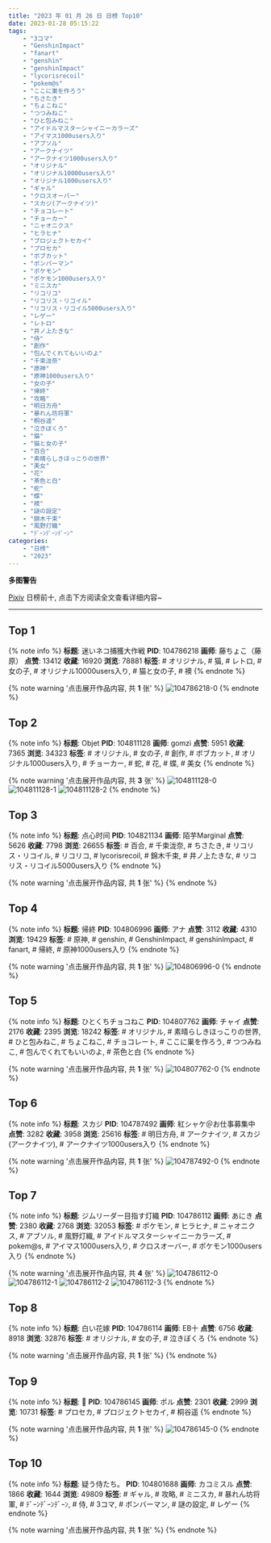 ```yaml
---
title: "2023 年 01 月 26 日 日榜 Top10"
date: 2023-01-28 05:15:22
tags:
    - "3コマ"
    - "GenshinImpact"
    - "fanart"
    - "genshin"
    - "genshinImpact"
    - "lycorisrecoil"
    - "pokem@s"
    - "ここに巣を作ろう"
    - "ちさたき"
    - "ちょこねこ"
    - "つつみねこ"
    - "ひと包みねこ"
    - "アイドルマスターシャイニーカラーズ"
    - "アイマス1000users入り"
    - "アブソル"
    - "アークナイツ"
    - "アークナイツ1000users入り"
    - "オリジナル"
    - "オリジナル10000users入り"
    - "オリジナル1000users入り"
    - "ギャル"
    - "クロスオーバー"
    - "スカジ(アークナイツ)"
    - "チョコレート"
    - "チョーカー"
    - "ニャオニクス"
    - "ヒラヒナ"
    - "プロジェクトセカイ"
    - "プロセカ"
    - "ボブカット"
    - "ボンバーマン"
    - "ポケモン"
    - "ポケモン1000users入り"
    - "ミニスカ"
    - "リコリコ"
    - "リコリス・リコイル"
    - "リコリス・リコイル5000users入り"
    - "レゲー"
    - "レトロ"
    - "井ノ上たきな"
    - "侍"
    - "創作"
    - "包んでくれてもいいのよ"
    - "千束泷奈"
    - "原神"
    - "原神1000users入り"
    - "女の子"
    - "帰終"
    - "攻略"
    - "明日方舟"
    - "暴れん坊将軍"
    - "桐谷遥"
    - "泣きぼくろ"
    - "猫"
    - "猫と女の子"
    - "百合"
    - "素晴らしきほっこりの世界"
    - "美女"
    - "花"
    - "茶色と白"
    - "蛇"
    - "蝶"
    - "襖"
    - "謎の設定"
    - "錦木千束"
    - "風野灯織"
    - "ﾃﾞｰﾝﾃﾞｰﾝﾃﾞｰﾝ"
categories:
    - "日榜"
    - "2023"
---
```


<i class="fa fa-triangle-exclamation"></i>**多图警告**<i class="fa fa-triangle-exclamation"></i>

[Pixiv](https://www.pixiv.net/) 日榜前十, 点击下方阅读全文查看详细内容~

<!-- more -->

---

## Top 1

{% note info %}
**标题**: 迷いネコ捕獲大作戦
**PID**: 104786218 **画师**: 藤ちょこ（藤原）
**点赞**: 13412 **收藏**: 16920 **浏览**: 78881
**标签**: # オリジナル, # 猫, # レトロ, # 女の子, # オリジナル10000users入り, # 猫と女の子, # 襖
{% endnote %}

{% note warning '点击展开作品内容, 共 **1** 张' %}
![104786218-0](https://i.pixiv.re/img-original/img/2023/01/25/00/00/46/104786218_p0.png)
{% endnote %}

## Top 2

{% note info %}
**标题**: Objet
**PID**: 104811128 **画师**: gomzi
**点赞**: 5951 **收藏**: 7365 **浏览**: 34323
**标签**: # オリジナル, # 女の子, # 創作, # ボブカット, # オリジナル1000users入り, # チョーカー, # 蛇, # 花, # 蝶, # 美女
{% endnote %}

{% note warning '点击展开作品内容, 共 **3** 张' %}
![104811128-0](https://i.pixiv.re/img-original/img/2023/01/26/00/01/09/104811128_p0.jpg)
![104811128-1](https://i.pixiv.re/img-original/img/2023/01/26/00/01/09/104811128_p1.jpg)
![104811128-2](https://i.pixiv.re/img-original/img/2023/01/26/00/01/09/104811128_p2.jpg)
{% endnote %}

## Top 3

{% note info %}
**标题**: 点心时间
**PID**: 104821134 **画师**: 陌芋Marginal
**点赞**: 5626 **收藏**: 7798 **浏览**: 26655
**标签**: # 百合, # 千束泷奈, # ちさたき, # リコリス・リコイル, # リコリコ, # lycorisrecoil, # 錦木千束, # 井ノ上たきな, # リコリス・リコイル5000users入り
{% endnote %}

{% note warning '点击展开作品内容, 共 **1** 张' %}
{% endnote %}

## Top 4

{% note info %}
**标题**: 帰終
**PID**: 104806996 **画师**: アナ
**点赞**: 3112 **收藏**: 4310 **浏览**: 19429
**标签**: # 原神, # genshin, # GenshinImpact, # genshinImpact, # fanart, # 帰終, # 原神1000users入り
{% endnote %}

{% note warning '点击展开作品内容, 共 **1** 张' %}
![104806996-0](https://i.pixiv.re/img-original/img/2023/01/25/21/48/33/104806996_p0.jpg)
{% endnote %}

## Top 5

{% note info %}
**标题**: ひとくちチョコねこ
**PID**: 104807762 **画师**: チャイ
**点赞**: 2176 **收藏**: 2395 **浏览**: 18242
**标签**: # オリジナル, # 素晴らしきほっこりの世界, # ひと包みねこ, # ちょこねこ, # チョコレート, # ここに巣を作ろう, # つつみねこ, # 包んでくれてもいいのよ, # 茶色と白
{% endnote %}

{% note warning '点击展开作品内容, 共 **1** 张' %}
![104807762-0](https://i.pixiv.re/img-original/img/2023/01/25/22/12/18/104807762_p0.png)
{% endnote %}

## Top 6

{% note info %}
**标题**: スカジ
**PID**: 104787492 **画师**: 紅シャケ＠お仕事募集中
**点赞**: 3282 **收藏**: 3958 **浏览**: 25616
**标签**: # 明日方舟, # アークナイツ, # スカジ(アークナイツ), # アークナイツ1000users入り
{% endnote %}

{% note warning '点击展开作品内容, 共 **1** 张' %}
![104787492-0](https://i.pixiv.re/img-original/img/2023/01/25/00/43/12/104787492_p0.jpg)
{% endnote %}

## Top 7

{% note info %}
**标题**: ジムリーダー目指す灯織
**PID**: 104786112 **画师**: あにき
**点赞**: 2380 **收藏**: 2768 **浏览**: 32053
**标签**: # ポケモン, # ヒラヒナ, # ニャオニクス, # アブソル, # 風野灯織, # アイドルマスターシャイニーカラーズ, # pokem@s, # アイマス1000users入り, # クロスオーバー, # ポケモン1000users入り
{% endnote %}

{% note warning '点击展开作品内容, 共 **4** 张' %}
![104786112-0](https://i.pixiv.re/img-original/img/2023/01/25/00/00/14/104786112_p0.jpg)
![104786112-1](https://i.pixiv.re/img-original/img/2023/01/25/00/00/14/104786112_p1.jpg)
![104786112-2](https://i.pixiv.re/img-original/img/2023/01/25/00/00/14/104786112_p2.jpg)
![104786112-3](https://i.pixiv.re/img-original/img/2023/01/25/00/00/14/104786112_p3.jpg)
{% endnote %}

## Top 8

{% note info %}
**标题**: 白い花嫁
**PID**: 104786114 **画师**: EB十
**点赞**: 6756 **收藏**: 8918 **浏览**: 32876
**标签**: # オリジナル, # 女の子, # 泣きぼくろ
{% endnote %}

{% note warning '点击展开作品内容, 共 **1** 张' %}
{% endnote %}

## Top 9

{% note info %}
**标题**: 🌊
**PID**: 104786145 **画师**: ポル
**点赞**: 2301 **收藏**: 2999 **浏览**: 10731
**标签**: # プロセカ, # プロジェクトセカイ, # 桐谷遥
{% endnote %}

{% note warning '点击展开作品内容, 共 **1** 张' %}
![104786145-0](https://i.pixiv.re/img-original/img/2023/01/25/00/00/21/104786145_p0.png)
{% endnote %}

## Top 10

{% note info %}
**标题**: 疑う侍たち。
**PID**: 104801688 **画师**: カコミスル
**点赞**: 1866 **收藏**: 1644 **浏览**: 49809
**标签**: # ギャル, # 攻略, # ミニスカ, # 暴れん坊将軍, # ﾃﾞｰﾝﾃﾞｰﾝﾃﾞｰﾝ, # 侍, # 3コマ, # ボンバーマン, # 謎の設定, # レゲー
{% endnote %}

{% note warning '点击展开作品内容, 共 **1** 张' %}
{% endnote %}
